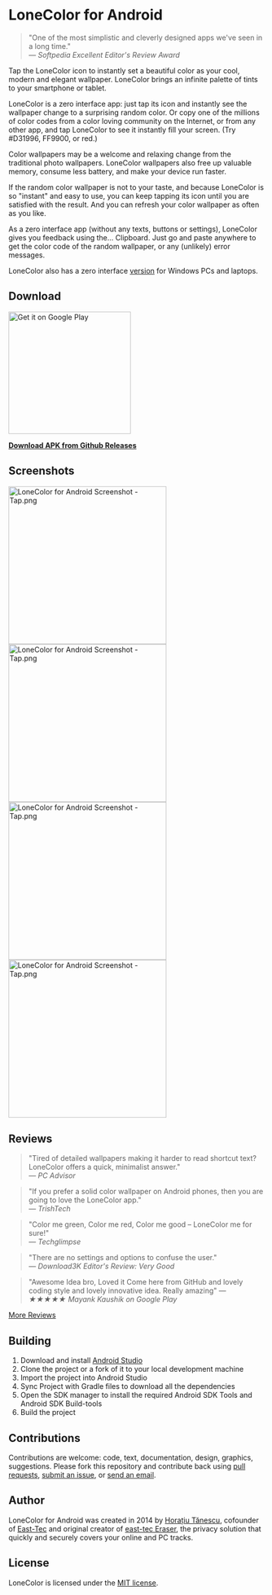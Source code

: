 # LoneColor for Android

> "One of the most simplistic and cleverly designed apps we've seen in a long time."<br />
> &mdash; <cite>Softpedia Excellent Editor's Review Award</cite>

Tap the LoneColor icon to instantly set a beautiful color as your cool, modern and elegant wallpaper. LoneColor brings an infinite palette of tints to your smartphone or tablet.

LoneColor is a zero interface app: just tap its icon and instantly see the wallpaper change to a surprising random color. Or copy one of the millions of color codes from a color loving community on the Internet, or from any other app, and tap LoneColor to see it instantly fill your screen. (Try #D31996, FF9900, or red.)

Color wallpapers may be a welcome and relaxing change from the traditional photo wallpapers. LoneColor wallpapers also free up valuable memory, consume less battery, and make your device run faster.

If the random color wallpaper is not to your taste, and because LoneColor is so "instant" and easy to use, you can keep tapping its icon until you are satisfied with the result. And you can refresh your color wallpaper as often as you like.

As a zero interface app (without any texts, buttons or settings), LoneColor gives you feedback using the... Clipboard. Just go and paste anywhere to get the color code of the random wallpaper, or any (unlikely) error messages.

LoneColor also has a zero interface [version](https://github.com/appgramming/LoneColor-Windows) for Windows PCs and laptops.

## Download

<a href='https://play.google.com/store/apps/details?id=com.appgramming.lonecolor&utm_source=global_co&utm_medium=prtnr&utm_content=Mar2515&utm_campaign=PartBadge&pcampaignid=MKT-Other-global-all-co-prtnr-py-PartBadge-Mar2515-1'><img alt='Get it on Google Play' src='https://play.google.com/intl/en_us/badges/images/generic/en_badge_web_generic.png' width="240"/></a>

**[Download APK from Github Releases](https://github.com/appgramming/LoneColor-Android/releases/latest)**

## Screenshots

<a href="https://cloud.githubusercontent.com/assets/17748046/18539692/f2304e5a-7b21-11e6-8bfd-ac9e3b8813f8.png" target="_blank">
  <img src="https://cloud.githubusercontent.com/assets/17748046/18539692/f2304e5a-7b21-11e6-8bfd-ac9e3b8813f8.png" width="310"     alt="LoneColor for Android Screenshot - Tap.png"/>
</a>
<a href="https://cloud.githubusercontent.com/assets/17748046/18539693/f230828a-7b21-11e6-979b-2d3953e73d40.png" target="_blank">
  <img src="https://cloud.githubusercontent.com/assets/17748046/18539693/f230828a-7b21-11e6-979b-2d3953e73d40.png" width="310"     alt="LoneColor for Android Screenshot - Tap.png"/>
</a>
<a href="https://cloud.githubusercontent.com/assets/17748046/18539694/f230ab5c-7b21-11e6-8e08-334995d4a8fb.png" target="_blank">
  <img src="https://cloud.githubusercontent.com/assets/17748046/18539694/f230ab5c-7b21-11e6-8e08-334995d4a8fb.png" width="310"     alt="LoneColor for Android Screenshot - Tap.png"/>
</a>
<a href="https://cloud.githubusercontent.com/assets/17748046/18539695/f230d7bc-7b21-11e6-8df7-25d09b01fcba.png" target="_blank">
  <img src="https://cloud.githubusercontent.com/assets/17748046/18539695/f230d7bc-7b21-11e6-8df7-25d09b01fcba.png" width="310"     alt="LoneColor for Android Screenshot - Tap.png"/>
</a>

## Reviews

> "Tired of detailed wallpapers making it harder to read shortcut text? LoneColor offers a quick, minimalist answer."<br />
> &mdash; <cite>PC Advisor</cite>

> "If you prefer a solid color wallpaper on Android phones, then you are going to love the LoneColor app."<br />
> &mdash; <cite>TrishTech</cite>

> "Color me green, Color me red, Color me good – LoneColor me for sure!"<br />
> &mdash; <cite>Techglimpse</cite>

> "There are no settings and options to confuse the user."<br />
> &mdash; <cite>Download3K Editor's Review: Very Good</cite>

> "Awesome Idea bro, Loved it Come here from GitHub and lovely coding style and lovely innovative idea. Really amazing"
> &mdash; <cite>★★★★★ Mayank Kaushik on Google Play</cite>

[More Reviews](https://www.appgramming.com/lonecolor/reviews/)

## Building
1. Download and install [Android Studio](https://developer.android.com/sdk/index.html)
2. Clone the project or a fork of it to your local development machine
3. Import the project into Android Studio
4. Sync Project with Gradle files to download all the dependencies
5. Open the SDK manager to install the required Android SDK Tools and Android SDK Build-tools
6. Build the project

## Contributions

Contributions are welcome: code, text, documentation, design, graphics, suggestions. Please fork this repository and contribute back using [pull requests](https://github.com/appgramming/LoneColor-Android/pulls), [submit an issue](https://github.com/appgramming/LoneColor-Android/issues), or [send an email](https://www.appgramming.com/support/).

## Author

LoneColor for Android was created in 2014 by [Horațiu Tănescu](https://horatiu.me), cofounder of [East-Tec](https://www.east-tec.com) and original creator of [east-tec Eraser](https://www.east-tec.com/eraser/), the privacy solution that quickly and securely covers your online and PC tracks.

## License

LoneColor is licensed under the [MIT license](LICENSE).
